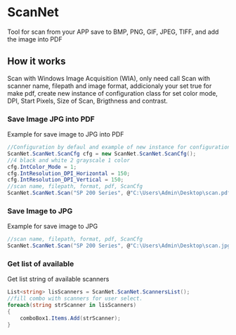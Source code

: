# ScanNet
Tool for scan from your APP save to BMP, PNG, GIF, JPEG, TIFF, and add the image into PDF

## How it works

Scan with Windows Image Acquisition (WIA), only need call Scan with scanner name, filepath and image format, addicionaly your set true for make pdf, create new instance of configuration class for set color mode, DPI, Start Pixels, Size of Scan, Brigthness and contrast.

### Save Image JPG into PDF
Example for save image to JPG into PDF

````csharp
//Configuration by defaul and example of new instance for configuration class
ScanNet.ScanNet.ScanCfg cfg = new ScanNet.ScanNet.ScanCfg();
//4 black and white 2 grayscale 1 color
cfg.IntColor_Mode = 1;
cfg.IntResolution_DPI_Horizontal = 150;
cfg.IntResolution_DPI_Vertical = 150;
//scan name, filepath, format, pdf, ScanCfg
ScanNet.ScanNet.Scan("SP 200 Series", @"C:\Users\Admin\Desktop\scan.pdf", "jpg", false, cfg);
````

### Save Image to JPG
Example for save image to JPG

````csharp
//scan name, filepath, format, pdf, ScanCfg
ScanNet.ScanNet.Scan("SP 200 Series", @"C:\Users\Admin\Desktop\scan.jpg", "jpg");
````

### Get list of available 
Get list string of available scanners

````csharp
List<string> lisScanners = ScanNet.ScanNet.ScannersList();
//fill combo with scanners for user select.
foreach(string strScanner in lisScanners)
{
    comboBox1.Items.Add(strScanner);
}
